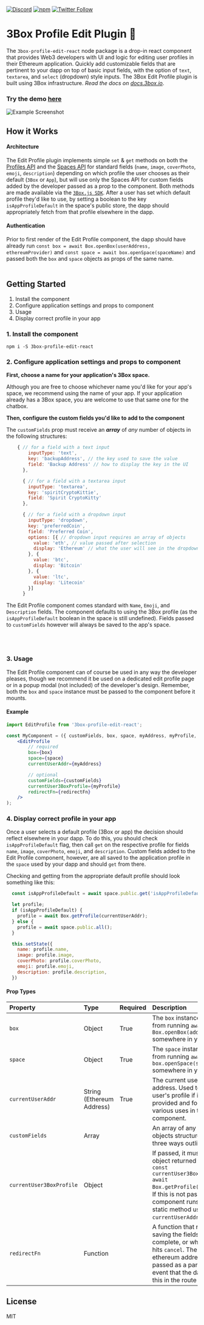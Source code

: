 [![Discord](https://img.shields.io/discord/484729862368526356.svg?style=for-the-badge)](https://discordapp.com/invite/Z3f3Cxy)
[![npm](https://img.shields.io/npm/v/3box-chatbox-react.svg?style=for-the-badge)](https://www.npmjs.com/package/3box-profile-edit-react)
[![Twitter Follow](https://img.shields.io/twitter/follow/3boxdb.svg?style=for-the-badge&label=Twitter)](https://twitter.com/3boxdb)

# 3Box Profile Edit Plugin 📝

The `3box-profile-edit-react` node package is a drop-in react component that provides Web3 developers with UI and logic for editing user profiles in their Ethereum application. Quickly add customizable fields that are pertinent to your dapp on top of basic input fields, with the option of `text`, `textarea`, and `select` (dropdown) style inputs. The 3Box Edit Profile plugin is built using 3Box infrastructure. *Read the docs on [docs.3box.io](https://docs.3box.io/build/plugins/chatbox)*.

### Try the demo [here](https://3box.github.io/3box-profile-edit-react/examples/dist/)
![Example Screenshot](EditProfile.png)
</br>

## How it Works
#### Architecture
The Edit Profile plugin implements simple `set` & `get` methods on both the [Profiles API](https://docs.3box.io/api/profiles) and the [Spaces API](https://docs.3box.io/api/storage) for standard fields (`name`, `image`, `coverPhoto`, `emoji`, `description`) depending on which profile the user chooses as their default (`3Box` or `App`), but will use only the Spaces API for custom fields added by the developer passed as a prop to the component. Both methods are made available via the [`3Box.js SDK`](https://github.com/3box/3box-js). After a user has set which default profile they'd like to use, by setting a boolean to the key `isAppProfileDefault` in the space's public store, the dapp should appropriately fetch from that profile elsewhere in the dapp.

#### Authentication
Prior to first render of the Edit Profile component, the dapp should have already run `const box = await Box.openBox(userAddress, ethereumProvider)` and `const space = await box.openSpace(spaceName)` and passed both the `box` and `space` objects as props of the same name.
</br>
</br>

## Getting Started
1. Install the component
2. Configure application settings and props to component
3. Usage
4. Display correct profile in your app

### 1. Install the component

```shell
npm i -S 3box-profile-edit-react
```

### 2. Configure application settings and props to component
**First, choose a name for your application's 3Box space.**

Although you are free to choose whichever name you'd like for your app's space, we recommend using the name of your app. If your application already has a 3Box space, you are welcome to use that same one for the chatbox.

**Then, configure the custom fields you'd like to add to the component**

The `customFields` prop must receive an ***array*** of *any* number of objects in the following structures:
```javascript
    { // for a field with a text input
        inputType: 'text',
        key: 'backupAddress', // the key used to save the value
        field: 'Backup Address' // how to display the key in the UI
      }, 

      { // for a field with a textarea input
        inputType: 'textarea',
        key: 'spiritCryptoKittie',
        field: 'Spirit CryptoKitty'
      },

      { // for a field with a dropdown input
        inputType: 'dropdown',
        key: 'preferredCoin',
        field: 'Preferred Coin',
        options: [{ // dropdown input requires an array of objects
          value: 'eth', // value passed after selection
          display: 'Ethereum' // what the user will see in the dropdown
        }, {
          value: 'btc',
          display: 'Bitcoin'
        }, {
          value: 'ltc',
          display: 'Litecoin'
        }]
      }
```
The Edit Profile component comes standard with `Name`, `Emoji`, and `Description` fields.  The component defaults to using the 3Box profile (as the `isAppProfileDefault` boolean in the space is still undefined). Fields passed to `customFields` however will always be saved to the app's space.

</br>
</br>


### 3. Usage
The Edit Profile component can of course be used in any way the developer pleases, though we recommend it be used on a dedicated edit profile page or in a popup modal (not included) of the developer's design.  Remember, both the `box` and `space` instance must be passed to the component before it mounts.

#### Example

```jsx
import EditProfile from '3box-profile-edit-react';

const MyComponent = ({ customFields, box, space, myAddress, myProfile, redirectFn }) => (
    <EditProfile
        // required
        box={box}
        space={space}
        currentUserAddr={myAddress}

        // optional
        customFields={customFields}
        currentUser3BoxProfile={myProfile}
        redirectFn={redirectFn}
    />
);
```

### 4. Display correct profile in your app
Once a user selects a default profile (3Box or app) the decision should reflect elsewhere in your dapp.  To do this, you should check `isAppProfileDefault` flag, then call `get` on the respective profile for fields `name`, `image`, `coverPhoto`, `emoji`, and `description`.  Custom fields added to the Edit Profile component, however, are all saved to the application profile in the `space` used by your dapp and should `get` from there.

Checking and getting from the appropriate default profile should look something like this:
```javascript
  const isAppProfileDefault = await space.public.get('isAppProfileDefault');

  let profile;
  if (isAppProfileDefault) {
    profile = await Box.getProfile(currentUserAddr);
  } else {
    profile = await space.public.all();
  }

  this.setState({
    name: profile.name,
    image: profile.image,
    coverPhoto: profile.coverPhoto,
    emoji: profile.emoji,
    description: profile.description,
  })
```


#### Prop Types

| Property | Type            | Required          | Description |
| :-------------------------------- | :-------------------------------------------------------- | :------------------------------------------------------------------------------------------------------------- |:--------------------------------------------------------------------------------------------------------------------------------------------------------------------------------------------------------------------------------------------------------------------------------------------------------------------------------------------------------------------------------------------------------------- |
| `box`    | Object         |    True   | The `box` instance returned from running `await Box.openBox(address, web3)` somewhere in your dApp.|
| `space`    | Object         |   True    | The `space` instance returned from running `await box.openSpace(spaceName)` somewhere in your dApp.|
| `currentUserAddr`    | String (Ethereum Address)             | True| The current user's Ethereum address. Used to fetch the user's profile if it's not provided and for other various uses in the component. |
| `customFields`    | Array       |        | An array of any amount of objects structured in one of three ways outlined above.  |
| `currentUser3BoxProfile`    | Object       |       | If passed, it must be the object returned from calling `const currentUser3BoxProfile = await Box.getProfile(myAddress);`.  If this is not passed, the component runs the same static method using the `currentUserAddr` prop |
| `redirectFn`    | Function      |    | A function that runs after saving the fields in the UI is complete, or when a user hits `cancel`.  The user's ethereum address will be passed as a param in the event that the dapp uses this in the route |

## License

MIT
